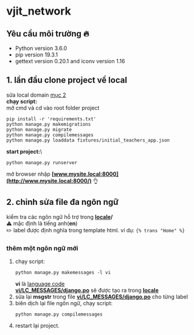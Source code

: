 # vjit_network
## Yêu cầu môi trường :fire:
- Python version 3.6.0
- pip version 19.3.1
- gettext version 0.20.1 and iconv version 1.16
## 1. lần đầu clone project về local
sửa local domain [mục 2](README.md#2-sửa-local-domain)\
**chạy script:**\
mở cmd và cd vào root folder project
```
pip install -r 'requirements.txt'
python manage.py makemigrations
python manage.py migrate
python manage.py compilemessages
python manage.py loaddata fixtures/initial_teachers_app.json
```
**start project:**\
```
python manage.py runserver
```
mở browser nhập **[www.mysite.local:8000](http://www.mysite.local:8000/)** :ok_hand:
 ## 2. chỉnh sửa file đa ngôn ngữ
 kiểm tra các ngôn ngữ hỗ trợ trong **[locale](locale/)/** \
 :warning: mặc định là tiếng anh(**en**) \
 :pencil2: label được định nghĩa trong template html. ví dụ: ```{% trans "Home" %}```
 ### thêm một ngôn ngữ mới
 1. chạy script:
     ```
     python manage.py makemessages -l vi
     ```
     **vi** là [language code](http://www.lingoes.net/en/translator/langcode.htm)\
     **[vi/LC_MESSAGES/django.po](locale/vi/LC_MESSAGES/django.po)** sẽ được tạo ra trong **[locale](locale/)**
 2. sửa lại **msgstr** trong file **[vi/LC_MESSAGES/django.po](locale/vi/LC_MESSAGES/django.po)** cho từng label
 3. biên dịch lại file ngôn ngữ, chạy script:
    ```
    python manage.py compilemessages
    ```
 4. restart lại project.
